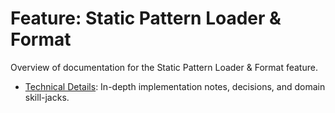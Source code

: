 # Feature: Static Pattern Loader & Format

Overview of documentation for the Static Pattern Loader & Format feature.

* [Technical Details](./technical-details.md): In-depth implementation notes, decisions, and domain skill-jacks. 